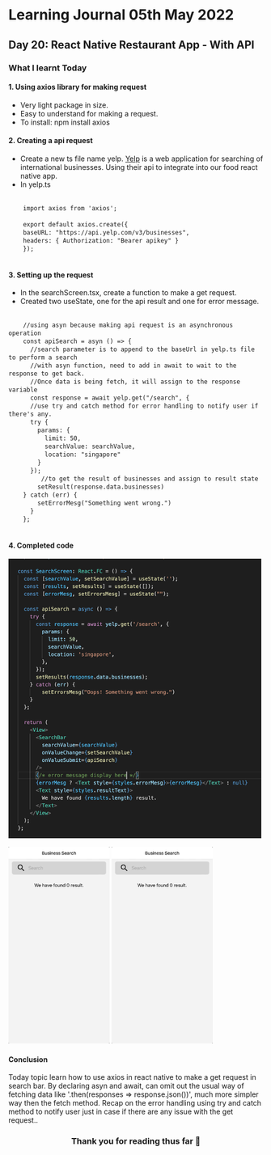 <h1>Learning Journal 05th May 2022</h1>
<h2>Day 20: React Native Restaurant App - With API</h2>
<h3>What I learnt Today</h3>
<h4>1. Using axios library for making request</h4>
<ul>
  <li>Very light package in size.</li>
  <li>Easy to understand for making a request.</li>
  <li>To install: npm install axios</li>
</ul>
<h4>2. Creating a api request</h4>
<ul>
  <li>Create a new ts file name yelp. <a href="https://www.yelp.com">Yelp</a> is a web application for searching of international businesses. Using their api to integrate into our food react native app.</li>
  <li>In yelp.ts</li>
</ul>

<pre>
  <code>
    import axios from 'axios';

    export default axios.create({
    baseURL: "https://api.yelp.com/v3/businesses",
    headers: { Authorization: "Bearer apikey" }
    }); 
  </code>
</pre>

<h4>3. Setting up the request</h4>
<ul>
  <li>In the searchScreen.tsx, create a function to make a get request.</li>
  <li>Created two useState, one for the api result and one for error message.</li>
</ul>

<pre>
  <code>
    //using asyn because making api request is an asynchronous operation
    const apiSearch = asyn () => {
      //search parameter is to append to the baseUrl in yelp.ts file to perform a search
      //with asyn function, need to add in await to wait to the response to get back.
      //Once data is being fetch, it will assign to the response variable
      const response = await yelp.get("/search", {
      //use try and catch method for error handling to notify user if there's any.
      try {
        params: {
          limit: 50,
          searchValue: searchValue,
          location: "singapore"
        }
      });
         //to get the result of businesses and assign to result state
        setResult(response.data.businesses)
    } catch (err) {
        setErrorMesg("Something went wrong.")
      }
    };
  </code>
</pre>

<h4>4. Completed code</h4>
<img src="https://github.com/janson-gan/react-native-training/blob/main/images/Screenshot%202022-05-05%20at%204.42.00%20PM.png" width="500" />
<p float="left">
<img src="https://github.com/janson-gan/react-native-training/blob/main/images/May-05-2022%2016-34-03.gif" width="200" />
<img src="https://github.com/janson-gan/react-native-training/blob/main/images/May-05-2022%2016-35-41.gif" width="200" />
</p>

<h4>Conclusion</h4>
<p>
  Today topic learn how to use axios in react native to make a get request in search bar. By declaring asyn and await, can omit out the usual way of fetching data like '.then(responses => response.json())', much more simpler way then the fetch method. Recap on the error handling using try and catch method to notify user just in case if there are any issue with the get request..
</p>

<h3 align="center">Thank you for reading thus far &#128156</h3>

